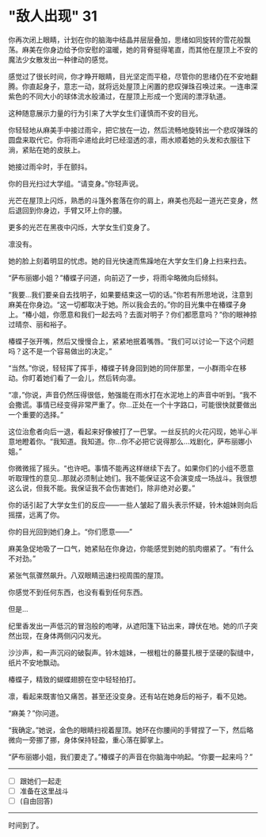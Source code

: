 # "敌人出现" 31

你再次闭上眼睛，计划在你的脑海中结晶并层层叠加，思绪如同旋转的雪花般飘荡。麻美在你身边给予你安慰的温暖，她的背脊挺得笔直，而其他在屋顶上不安的魔法少女散发出一种律动的感觉。

感觉过了很长时间，你才睁开眼睛，目光坚定而平稳，尽管你的思绪仍在不安地翻腾。你直起身子，意志一动，就将远处屋顶上闲置的悲叹弹珠召唤过来。一连串深紫色的不同大小的球体流水般涌过，在屋顶上形成一个宽阔的漂浮轨道。

这种随意展示力量的行为引来了大学女生们谨慎而不安的目光。

你轻轻地从麻美手中接过雨伞，把它放在一边，然后流畅地旋转出一个悲叹弹珠的圆盘来取代它。你将雨伞递给此时已经湿透的凛，雨水顺着她的头发和衣服往下淌，紧贴在她的皮肤上。

她接过雨伞时，手在颤抖。

你的目光扫过大学组。“请变身。”你轻声说。

光芒在屋顶上闪烁，熟悉的斗篷外套落在你的肩上，麻美也亮起一道光芒变身，然后退回到你身边，手臂又环上你的腰。

更多的光芒在黑夜中闪烁，大学女生们变身了。

凛没有。

她的脸上刻着明显的忧虑。她的目光快速而焦躁地在大学女生们身上扫来扫去。

“萨布丽娜小姐？”椿蝶子问道，向前迈了一步，将雨伞略微向后倾斜。

“我要...我们要亲自去找明子，如果要结束这一切的话。”你若有所思地说，注意到麻美在你身边。“这一切都取决于她。所以我会去的。”你的目光集中在椿蝶子身上。“椿小姐，你愿意和我们一起去吗？去面对明子？你们都愿意吗？”你的眼神掠过晴奈、丽和裕子。

椿蝶子张开嘴，然后又慢慢合上，紧紧地抿着嘴唇。“我们可以讨论一下这个问题吗？这不是一个容易做出的决定。”

“当然。”你说，轻轻挥了挥手，椿蝶子转身回到她的同伴那里，一小群雨伞在移动。你盯着她们看了一会儿，然后转向凛。

“凛，”你说，声音仍然压得很低，勉强能在雨水打在水泥地上的声音中听到。“我不会撒谎。事情已经变得非常严重了。你...正处在一个十字路口，可能很快就要做出一个重要的选择。”

这位治愈者向后一退，看起来好像被打了一巴掌。一丝反抗的火花闪现，她半心半意地瞪着你。“我知道。我知道。你...你不必把它说得那么...戏剧化，萨布丽娜小姐。”

你微微摇了摇头。“也许吧。事情不能再这样继续下去了。如果你们的小组不愿意听取理性的意见...那就必须制止她们。我不能保证这不会演变成一场战斗。我很想这么说，但我不能。我保证我不会伤害她们，除非绝对必要。”

你的话引起了大学女生们的反应——一些人皱起了眉头表示怀疑，铃木姐妹则向后摇摆，远离了你。

你的目光回到她们身上。“你们愿意——”

麻美急促地吸了一口气，她紧贴在你身边，你能感觉到她的肌肉绷紧了。“有什么不对劲。”

紧张气氛骤然飙升。八双眼睛迅速扫视周围的屋顶。

你感觉不到任何东西，也没有看到任何东西。

但是...

纪里香发出一声低沉的冒泡般的咆哮，从遮阳篷下钻出来，蹲伏在地。她的爪子突然出现，在身体两侧闪闪发光。

沙沙声，和一声沉闷的破裂声。铃木姐妹，一根粗壮的藤蔓扎根于坚硬的裂缝中，纸片不安地飘动。

椿蝶子，精致的蝴蝶翅膀在空中轻轻拍打。

凛，看起来既害怕又痛苦。甚至还没变身。还有站在她身后的裕子，看不见她。

“麻美？”你问道。

“我确定。”她说，金色的眼睛扫视着屋顶。她环在你腰间的手臂捏了一下，然后略微向一旁挪了挪，身体保持轻盈，重心落在脚掌上。

“萨布丽娜小姐，我们要走了。”椿蝶子的声音在你脑海中响起。“你要一起来吗？”

---

- [ ] 跟她们一起走
- [ ] 准备在这里战斗  
- [ ] (自由回答)

---

时间到了。
